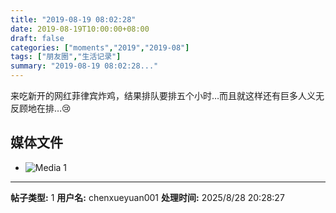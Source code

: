 ```yaml
---
title: "2019-08-19 08:02:28"
date: 2019-08-19T10:00:00+08:00
draft: false
categories: ["moments","2019","2019-08"]
tags: ["朋友圈","生活记录"]
summary: "2019-08-19 08:02:28..."
---
```


来吃新开的网红菲律宾炸鸡，结果排队要排五个小时…而且就这样还有巨多人义无反顾地在排…😢

## 媒体文件

- ![Media 1](/Moments/photos/2019-08-19/201908190802280.jpg)

---

**帖子类型:** 1
**用户名:** chenxueyuan001
**处理时间:** 2025/8/28 20:28:27